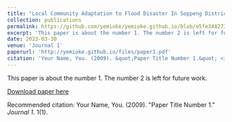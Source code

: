 ```yaml
---
title: "Local Community Adaptation to Flood Disaster In Soppeng District"
collection: publications
permalink: https://github.com/yemioke/yemioke.github.io/blob/e5fe348273a1fd4d0ec056b21469ce31316b8e70/files/paper1.pdf
excerpt: 'This paper is about the number 1. The number 2 is left for future work.'
date: 2023-03-30
venue: 'Journal 1'
paperurl: 'http://yemioke.github.io/files/paper1.pdf'
citation: 'Your Name, You. (2009). &quot;Paper Title Number 1.&quot; <i>Journal 1</i>. 1(1).'
---
```

This paper is about the number 1. The number 2 is left for future work.

[Download paper here](http://yemioke.github.io/files/Article1.pdf)

Recommended citation: Your Name, You. (2009). "Paper Title Number 1." <i>Journal 1</i>. 1(1).
